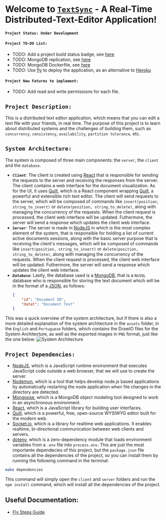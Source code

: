# Welcome to [`TextSync`](https://github.com/BrenoFariasdaSilva/TextSync) - A Real-Time Distributed-Text-Editor Application!

#### `Project Status: Under Development`

#### `Project TO-DO List:`
- TODO: Add a project build status badge, see [here](https://docs.github.com/en/actions/managing-workflow-runs/adding-a-workflow-status-badge)
- TODO: MongoDB replication, see [here](https://docs.mongodb.com/manual/replication/)
- TODO: MongoDB Dockerfile, see [here](https://hub.docker.com/_/mongo)
- TODO: Use [fly](https://fly.io/) to deploy the application, as an alternative to [Heroku](https://www.heroku.com/)

#### `Project New Fatures to implement:`
- TODO: Add read and write permissions for each file.  

## `Project Description:`
This is a distributed text editor application, which means that you can edit a text file with your friends, in real time.
The purpose of this project is to learn about distributed systems and the challenges of building them, such as `concurrency`, `consistency`, `availability`, `partition tolerance`, etc.

## `System Architecture:`
The system is composed of three main components: the `server`, the `client` and the `database`.  
- ***`Client`***: The client is created using [React](https://react.dev/) that is responsible for sending the requests to the server and receiving the responses from the server. The client contains a web interface for the document visualization.  As for the UI, it uses [Quill](https://github.com/zenoamaro/react-quill), which is a React component wrapping [Quill](https://quilljs.com/), a powerful and extensible rich text editor. The client will send requests to the server, which will be composed of commands like `insert(position, string_to_insert)` or `delete(position, string_to_delete)`, along with managing the concurrency of the requests. When the client request is processed, the client web interface will be updated. Futhermore, the server will send a response which updates the client web interface.
- ***`Server`***: The server is made in [NodeJS](https://nodejs.org/en/docs) in which is the most complex element of the system, that is responsible for holding a list of current active documents sessions, along with the basic server purpose that is receiving the client's messages, which will be composed of commands like `insert(position, string_to_insert)` or `delete(position, string_to_delete)`, along with managing the concurrency of the requests. When the client request is processed, the client web interface will be updated. Futhermore, the server will send a response which updates the client web interface.  
- ***`Database`***: Lastly, the database used is a [MongoDB](https://www.mongodb.com/docs/manual/tutorial/getting-started/), that is a `NoSQL` database who is responsible for storing the text document which will be in the format of a [JSON](https://json-schema.org/learn/getting-started-step-by-step.html), as follows: 
	```json
	{
		"id": "Document ID",
		"datat": "Document Text"
	}
	```
This was a quick overview of the system architecture, but if there is also a more detailed explanation of the system architecture in the `assets` folder, in the `English` and `Portuguese` folders, which contains the DrawIO files for the System Architecture, as well as the exported images in `PNG` format, just like the one below:
![System Architecture](https://github.com/BrenoFariasdaSilva/TextSync/blob/main/assets/English/TextSync-EN.png)

## `Project Dependencies:`
- [NodeJS](https://nodejs.org/en/docs), which is a JavaScript runtime environment that executes JavaScript code outside a web browser, that we will use to create the server.
- [Nodemon](https://www.npmjs.com/package/nodemon), which is a tool that helps develop node.js based applications by automatically restarting the node application when file changes in the directory are detected.
- [Mongoose](https://mongoosejs.com/docs/guide.html), which is a MongoDB object modeling tool designed to work in an asynchronous environment.
- [React](https://reactjs.org/docs/getting-started.html), which is a JavaScript library for building user interfaces.
- [Quill](https://quilljs.com/docs/quickstart/), which is a powerful, free, open-source WYSIWYG editor built for the modern web.
- [Socket.io](https://socket.io/docs/v4), which is a library for realtime web applications. It enables realtime, bi-directional communication between web clients and servers.
- [dotenv](https://www.npmjs.com/package/dotenv), which is a zero-dependency module that loads environment variables from a `.env` file into `process.env`.
This are just the most importante dependecies of this project, but the `package.json` file contains all the dependencies of the project, so you can install them by running the following command in the terminal:
```bash
make dependencies
```
This command will simply open the `client` and `server` folders and run the `npm install` command, which will install all the dependencies of the project.
## Useful Documentation:
- [Fly Steps Guide](https://fly.io/docs/hands-on/install-flyctl/)